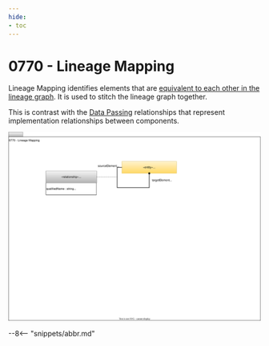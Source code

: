 ```yaml
---
hide:
- toc
---
```


<!-- SPDX-License-Identifier: CC-BY-4.0 -->
<!-- Copyright Contributors to the ODPi Egeria project 2020. -->


# 0770 - Lineage Mapping

Lineage Mapping identifies elements that are [equivalent to each other in the lineage graph](/egeria-docs/features/lineage-management/overview/#the-lineage-graph). It is used to stitch the lineage graph together.

This is contrast with the [Data Passing](/egeria-docs/types/7/0750-Data-Passing) relationships that represent implementation relationships between components.

![UML](0770-Lineage-Mapping.svg)


--8<-- "snippets/abbr.md"
